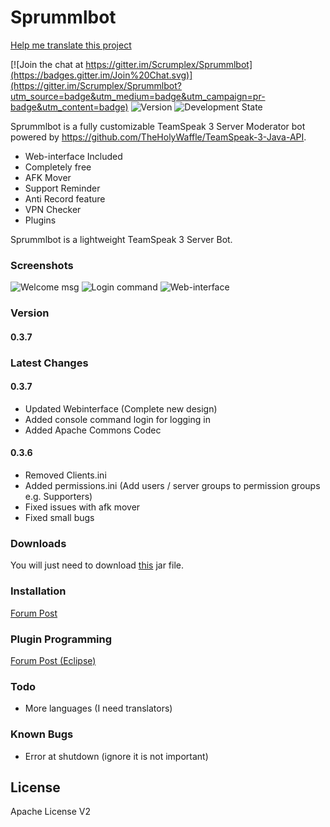 # Sprummlbot

[Help me translate this project](https://translate.zanata.org/zanata/iteration/view/sprummlbot/main/languages)

[![Join the chat at https://gitter.im/Scrumplex/Sprummlbot](https://badges.gitter.im/Join%20Chat.svg)](https://gitter.im/Scrumplex/Sprummlbot?utm_source=badge&utm_medium=badge&utm_campaign=pr-badge&utm_content=badge)
![Version](https://img.shields.io/badge/Version-0.3.7-green.svg)
![Development State](https://img.shields.io/badge/Development%20State-Beta-orange.svg)

Sprummlbot is a fully customizable TeamSpeak 3 Server Moderator bot powered by https://github.com/TheHolyWaffle/TeamSpeak-3-Java-API.

  - Web-interface Included
  - Completely free
  - AFK Mover
  - Support Reminder
  - Anti Record feature
  - VPN Checker
  - Plugins

Sprummlbot is a lightweight TeamSpeak 3 Server Bot.

### Screenshots
![Welcome msg](http://i.imgur.com/IvENRmQ.png)
![Login command](http://i.imgur.com/NjWDC6e.png)
![Web-interface](http://i.imgur.com/bUNmiJm.png)

### Version
#### 0.3.7

### Latest Changes
#### 0.3.7
 - Updated Webinterface (Complete new design)
 - Added console command login for logging in
 - Added Apache Commons Codec
 
#### 0.3.6
 - Removed Clients.ini
 - Added permissions.ini (Add users / server groups to permission groups e.g. Supporters)
 - Fixed issues with afk mover
 - Fixed small bugs



### Downloads
You will just need to download [this](http://sprum.ml/releases/latest/) jar file.

### Installation
[Forum Post](http://sprum.ml/forum/thread.php?id=1)

### Plugin Programming
[Forum Post (Eclipse)](http://sprum.ml/forum/thread.php?id=2)

### Todo
 - More languages (I need translators)

### Known Bugs
 - Error at shutdown (ignore it is not important)

License
----
Apache License V2